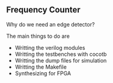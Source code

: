 ## Frequency Counter

Why do we need an edge detector?





The main things to do are

- Writting the verilog modules
- Writting the testbenches with cocotb
- Writting the dump files for simulation
- Writting the Makefile
- Synthesizing for FPGA
